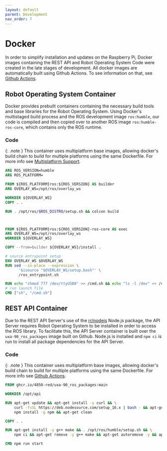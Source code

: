 ```yaml
---
layout: default
parent: Development
nav_order: 7
---
```


# Docker
In order to simplify installation and updates on the Raspberry Pi, Docker images containing the REST API and Robot Operating System Code were created in the late stages of development. All docker images are automatically built using Github Actions. To see information on that, see [Github Actions](github-actions).

## Robot Operating System Container
Docker provides prebuilt containers containing the necessary build tools and base libraries for the Robot Operating System. Using Docker's multistaged build process and the ROS development image `ros:humble`, our code is compiled and then copied over to another ROS image `ros:humble-ros-core`, which contains only the ROS runtime.
### Code

{: .note }
This container uses multiplatform base images, allowing docker's build chain to build for multiple platforms using the same Dockerfile. For more info see [Multiplatform Support](github-actions#multiplatform-support).

```Dockerfile
ARG ROS_VERSION=humble
ARG ROS_PLATFORM=

FROM ${ROS_PLATFORM}ros:${ROS_VERSION} AS builder
ARG OVERLAY_WS=/opt/ros/overlay_ws

WORKDIR ${OVERLAY_WS}
COPY . .

RUN . /opt/ros/$ROS_DISTRO/setup.sh && colcon build



FROM ${ROS_PLATFORM}ros:${ROS_VERSION}-ros-core AS exec
ARG OVERLAY_WS=/opt/ros/overlay_ws
WORKDIR ${OVERLAY_WS}

COPY --from=builder ${OVERLAY_WS}/install .

# source entrypoint setup
ENV OVERLAY_WS $OVERLAY_WS
RUN sed --in-place --expression \
      '$isource "$OVERLAY_WS/setup.bash"' \
      /ros_entrypoint.sh

RUN echo "chmod 777 /dev/ttyUSB0" >> /cmd.sh && echo "ls -l /dev" >> /cmd.sh && echo "ros2 launch uxa_serial uxa-system-launch.xml" >> /cmd.sh
# run launch file
CMD ["sh", "/cmd.sh"]
```


## REST API Container
Due to the REST API Server's use of the [rclnodejs](https://github.com/RobotWebTools/rclnodejs) Node.js package, the API Server requires Robot Operating System to be installed in order to access the ROS library. To facilitate this, the API Server container is built over the `uxa-90_ros_packages` image built on Github. Node.js is installed and `npm ci` is run to install all package dependencies for the API Server.
### Code

{: .note }
This container uses multiplatform base images, allowing docker's build chain to build for multiple platforms using the same Dockerfile. For more info see [Github Actions](github-actions#multiplatform-support).

```Dockerfile
FROM ghcr.io/4850-red/uxa-90_ros_packages:main

WORKDIR /opt/api

RUN apt-get update && apt-get install -y curl && \
    curl -fsSL https://deb.nodesource.com/setup_16.x | bash - && apt-get install -y nodejs && \
    npm install -g npm && apt-get clean

COPY . .

RUN apt-get install -y g++ make && . /opt/ros/humble/setup.sh && \
    npm ci && apt-get remove -y g++ make && apt-get autoremove -y && apt-get clean

CMD npm run start
```